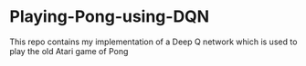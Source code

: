 # Playing-Pong-using-DQN
This repo contains my implementation of a Deep Q network which is used to play the old Atari game of Pong
